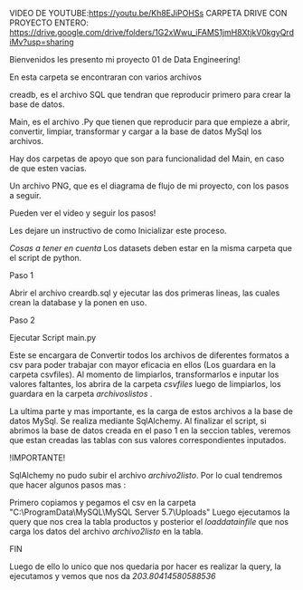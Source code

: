 VIDEO DE YOUTUBE:https://youtu.be/Kh8EJiPOHSs
CARPETA DRIVE CON PROYECTO ENTERO: https://drive.google.com/drive/folders/1G2xWwu_iFAMS1jmH8XtjkV0kgyQrdiMv?usp=sharing


Bienvenidos 
les presento mi  proyecto 01 de Data Engineering!


En esta carpeta se encontraran con varios archivos 

creadb, es el archivo SQL que tendran  que reproducir primero para
crear la base de datos.

Main, es el archivo .Py que tienen que reproducir para que empieze a 
abrir, convertir, limpiar, transformar y cargar a la base de datos MySql los archivos. 

Hay dos carpetas de apoyo que son para funcionalidad del Main, en caso de que esten vacias.

Un archivo PNG, que es el diagrama de flujo de mi proyecto, con los pasos a seguir. 


Pueden ver el video y seguir los pasos!

Les dejare un instructivo de como Inicializar este proceso.

*Cosas a tener en cuenta*
 Los datasets deben estar en la misma carpeta que el script de python.

Paso 1 

Abrir el archivo creardb.sql y ejecutar las dos primeras lineas, las cuales crean la database y la ponen en uso. 

Paso 2

Ejecutar Script main.py 

Este se encargara de Convertir todos los archivos de diferentes formatos a csv para poder trabajar con mayor eficacia en ellos (Los guardara en la carpeta csvfiles). Al momento de limpiarlos, transformarlos e inputar los valores faltantes, los abrira de la carpeta *csvfiles* luego de limpiarlos, los guardara en la carpeta *archivoslistos* . 

La ultima parte y mas importante, es la carga de estos archivos a la base de datos MySql. Se realiza mediante SqlAlchemy. 
Al finalizar el script, si abrimos la base de datos creada en el paso 1 en la seccion tables, veremos que estan creadas las tablas con sus valores correspondientes inputados. 

!IMPORTANTE!

SqlAlchemy no pudo subir el archivo *archivo2listo*. Por lo cual tendremos que hacer algunos pasos mas :

 Primero copiamos y pegamos el csv en la carpeta "C:\ProgramData\MySQL\MySQL Server 5.7\Uploads"
 Luego ejecutamos la query que nos crea la tabla productos y posterior el *loaddatainfile* que nos carga los datos del archivo *archivo2listo* en la tabla. 

FIN


Luego de ello lo unico que nos quedaria por hacer es realizar la query, la ejecutamos y vemos que nos da 
*203.80414580588536*







